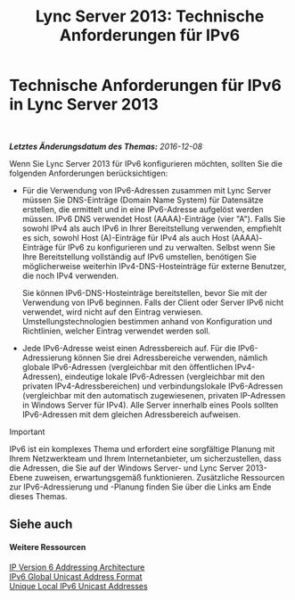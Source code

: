 ﻿---
title: 'Lync Server 2013: Technische Anforderungen für IPv6'
TOCTitle: Technische Anforderungen für IPv6
ms:assetid: caff0123-ce41-4a62-87a0-00b1d118b72b
ms:mtpsurl: https://technet.microsoft.com/de-de/library/JJ205278(v=OCS.15)
ms:contentKeyID: 49295411
ms.date: 12/10/2016
mtps_version: v=OCS.15
ms.translationtype: HT
---

# Technische Anforderungen für IPv6 in Lync Server 2013

 

_**Letztes Änderungsdatum des Themas:** 2016-12-08_

Wenn Sie Lync Server 2013 für IPv6 konfigurieren möchten, sollten Sie die folgenden Anforderungen berücksichtigen:

  - Für die Verwendung von IPv6-Adressen zusammen mit Lync Server müssen Sie DNS-Einträge (Domain Name System) für Datensätze erstellen, die ermittelt und in eine IPv6-Adresse aufgelöst werden müssen. IPv6 DNS verwendet Host (AAAA)-Einträge (vier "A"). Falls Sie sowohl IPv4 als auch IPv6 in Ihrer Bereitstellung verwenden, empfiehlt es sich, sowohl Host (A)-Einträge für IPv4 als auch Host (AAAA)-Einträge für IPv6 zu konfigurieren und zu verwalten. Selbst wenn Sie Ihre Bereitstellung vollständig auf IPv6 umstellen, benötigen Sie möglicherweise weiterhin IPv4-DNS-Hosteinträge für externe Benutzer, die noch IPv4 verwenden.
    
    Sie können IPv6-DNS-Hosteinträge bereitstellen, bevor Sie mit der Verwendung von IPv6 beginnen. Falls der Client oder Server IPv6 nicht verwendet, wird nicht auf den Eintrag verwiesen. Umstellungstechnologien bestimmen anhand von Konfiguration und Richtlinien, welcher Eintrag verwendet werden soll.

  - Jede IPv6-Adresse weist einen Adressbereich auf. Für die IPv6-Adressierung können Sie drei Adressbereiche verwenden, nämlich globale IPv6-Adressen (vergleichbar mit den öffentlichen IPv4-Adressen), eindeutige lokale IPv6-Adressen (vergleichbar mit den privaten IPv4-Adressbereichen) und verbindungslokale IPv6-Adressen (vergleichbar mit den automatisch zugewiesenen, privaten IP-Adressen in Windows Server für IPv4). Alle Server innerhalb eines Pools sollten IPv6-Adressen mit dem gleichen Adressbereich aufweisen.


> [!IMPORTANT]
> IPv6 ist ein komplexes Thema und erfordert eine sorgfältige Planung mit Ihrem Netzwerkteam und Ihrem Internetanbieter, um sicherzustellen, dass die Adressen, die Sie auf der Windows Server- und Lync Server 2013-Ebene zuweisen, erwartungsgemäß funktionieren. Zusätzliche Ressourcen zur IPv6-Adressierung und -Planung finden Sie über die Links am Ende dieses Themas.



## Siehe auch

#### Weitere Ressourcen

[IP Version 6 Addressing Architecture](http://tools.ietf.org/html/rfc4291)  
[IPv6 Global Unicast Address Format](http://tools.ietf.org/html/rfc3587)  
[Unique Local IPv6 Unicast Addresses](http://tools.ietf.org/html/rfc4193)


